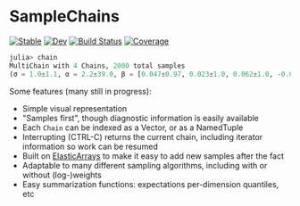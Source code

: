 # SampleChains

[![Stable](https://img.shields.io/badge/docs-stable-blue.svg)](https://cscherrer.github.io/SampleChains.jl/stable)
[![Dev](https://img.shields.io/badge/docs-dev-blue.svg)](https://cscherrer.github.io/SampleChains.jl/dev)
[![Build Status](https://github.com/cscherrer/SampleChains.jl/workflows/CI/badge.svg)](https://github.com/cscherrer/SampleChains.jl/actions)
[![Coverage](https://codecov.io/gh/cscherrer/SampleChains.jl/branch/master/graph/badge.svg)](https://codecov.io/gh/cscherrer/SampleChains.jl)

```julia
julia> chain
MultiChain with 4 Chains, 2000 total samples
(σ = 1.0±1.1, α = 2.2±39.0, β = [0.047±0.97, 0.023±1.0, 0.062±1.0, -0.015±0.99, 0.033±1.0])
```

Some features (many still in progress):
- Simple visual representation 
- "Samples first", though diagnostic information is easily available
- Each `Chain` can be indexed as a Vector, or as a NamedTuple
- Interrupting (CTRL-C) returns the current chain, including iterator information so work can be resumed
- Built on [ElasticArrays](https://github.com/JuliaArrays/ElasticArrays.jl) to make it easy to add new samples after the fact
- Adaptable to many different sampling algorithms, including with or without (log-)weights
- Easy summarization functions: expectations per-dimension quantiles, etc
